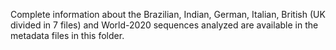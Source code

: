 Complete information about the Brazilian, Indian, German, Italian, British (UK divided in 7 files) and World-2020 sequences analyzed are available in the metadata files in this folder.
